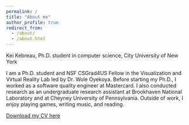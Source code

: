 ```yaml
---
permalink: /
title: "About me"
author_profile: true
redirect_from: 
  - /about/
  - /about.html
---
```


Kei Kebreau, Ph.D. student in computer science, City University of New York

I am a Ph.D. student and NSF CSGrad4US Fellow in the Visualization and Virtual Reality Lab led by Dr. Wole Oyekoya. Before starting my Ph.D., I worked as a software quality engineer at Mastercard. I also conducted research as an undergraduate research assistant at Brookhaven National Laboratory and at Cheyney University of Pennsylvania. Outside of work, I enjoy playing games, writing music, and reading.

[Download my CV here](http://keikebreau.com/files/CV.pdf)